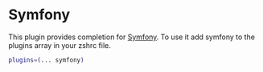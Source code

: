 # Symfony
This plugin provides completion for [Symfony](https://symfony.com/).
To use it add symfony to the plugins array in your zshrc file.
```bash
plugins=(... symfony)
```
